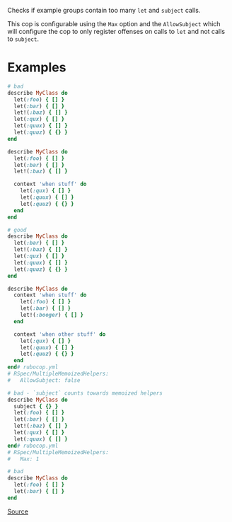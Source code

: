 
Checks if example groups contain too many `let` and `subject` calls.

This cop is configurable using the `Max` option and the `AllowSubject`
which will configure the cop to only register offenses on calls to
`let` and not calls to `subject`.

# Examples

```ruby
# bad
describe MyClass do
  let(:foo) { [] }
  let(:bar) { [] }
  let!(:baz) { [] }
  let(:qux) { [] }
  let(:quux) { [] }
  let(:quuz) { {} }
end

describe MyClass do
  let(:foo) { [] }
  let(:bar) { [] }
  let!(:baz) { [] }

  context 'when stuff' do
    let(:qux) { [] }
    let(:quux) { [] }
    let(:quuz) { {} }
  end
end

# good
describe MyClass do
  let(:bar) { [] }
  let!(:baz) { [] }
  let(:qux) { [] }
  let(:quux) { [] }
  let(:quuz) { {} }
end

describe MyClass do
  context 'when stuff' do
    let(:foo) { [] }
    let(:bar) { [] }
    let!(:booger) { [] }
  end

  context 'when other stuff' do
    let(:qux) { [] }
    let(:quux) { [] }
    let(:quuz) { {} }
  end
end# rubocop.yml
# RSpec/MultipleMemoizedHelpers:
#   AllowSubject: false

# bad - `subject` counts towards memoized helpers
describe MyClass do
  subject { {} }
  let(:foo) { [] }
  let(:bar) { [] }
  let!(:baz) { [] }
  let(:qux) { [] }
  let(:quux) { [] }
end# rubocop.yml
# RSpec/MultipleMemoizedHelpers:
#   Max: 1

# bad
describe MyClass do
  let(:foo) { [] }
  let(:bar) { [] }
end
```

[Source](http://www.rubydoc.info/gems/rubocop/RuboCop/Cop/RSpec/MultipleMemoizedHelpers)